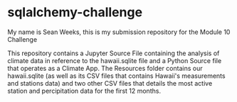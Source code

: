 # sqlalchemy-challenge

My name is Sean Weeks, this is my submission repository for the Module 10 Challenge

This repository contains a Jupyter Source File containing the analysis of climate data in reference to the hawaii.sqlite file and a Python Source file that operates as a Climate App. The Resources folder contains our hawaii.sqlite (as well as its CSV files that contains Hawaii's measurements and stations data) and two other CSV files that details the most active station and percipitation data for the first 12 months.
